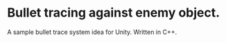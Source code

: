 # Bullet tracing against enemy object.
A sample bullet trace system idea for Unity.
Written in C++.
